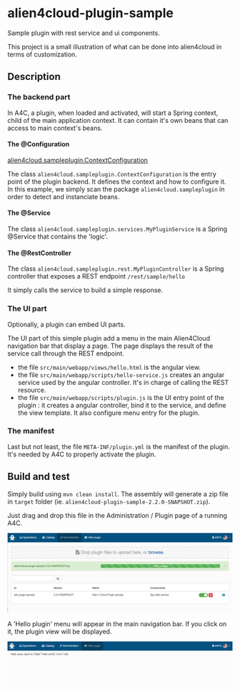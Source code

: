 # alien4cloud-plugin-sample
Sample plugin with rest service and ui components.

This project is a small illustration of what can be done into alien4cloud in terms of customization.

## Description

### The backend part

In A4C, a plugin, when loaded and activated, will start a Spring context, child of the main application context. 
It can contain it's own beans that can access to main context's beans.

#### The @Configuration

[alien4cloud.sampleplugin.ContextConfiguration](src/alien4cloud-plugin-sample/src/main/java/alien4cloud/sampleplugin/ContextConfiguration.java)

The class `alien4cloud.sampleplugin.ContextConfiguration` is the entry point of the plugin backend. It defines the context and how to configure it. In this example, we simply scan the package `alien4cloud.sampleplugin` in order to detect and instanciate beans.

#### The @Service

The class `alien4cloud.sampleplugin.services.MyPluginService` is a Spring @Service that contains the 'logic'.

#### The @RestController

The class `alien4cloud.sampleplugin.rest.MyPluginController` is a Spring controller that exposes a REST endpoint `/rest/sample/hello`

It simply calls the service to build a simple response.

### The UI part

Optionally, a plugin can embed UI parts.

The UI part of this simple plugin add a menu in the main Alien4Cloud navigation bar that display a page. The page displays the result of the service call through the REST endpoint.

- the file `src/main/webapp/views/hello.html` is the angular view.
- the file `src/main/webapp/scripts/hello-service.js` creates an angular service used by the angular controller. It's in charge of calling the REST resource.
- the file `src/main/webapp/scripts/plugin.js` is the UI entry point of the plugin : it creates a angular controller, bind it to the service, and define the view template. It also configure menu entry for the plugin.

### The manifest

Last but not least, the file `META-INF/plugin.yml` is the manifest of the plugin.
It's needed by A4C to properly activate the plugin.

## Build and test

Simply build using `mvn clean install`. The assembly will generate a zip file in `target` folder (ie. `alien4cloud-plugin-sample-2.2.0-SNAPSHOT.zip`).

Just drag and drop this file in the Administration / Plugin page of a running A4C.

![Alt text](doc/upload.png?raw=true "Upload A4C plugin")

A 'Hello plugin' menu will appear in the main navigation bar. If you click on it, the plugin view will be displayed.

![Alt text](doc/display.png?raw=true "Display A4C plugin")

